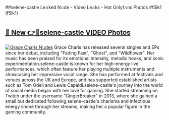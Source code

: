 ##selene-castle Le𝚊ked N𝚞de - Video Le𝚊ks - Hot Onlyf𝚊ns Photos #f5ik1 (f5ik1)

# <h2><a href="https://mediaupload.pro?title=selene-castle&ref=9FEB">🔗 New 👉🔴selene-castle VIDEO Photos</a></h2>

[![Grace Charis N𝚞des](https://i.imgur.com/rIISA9y.gif)](https://mediaupload.pro?title=selene-castle&ref=9FEB)
Grace Charis has released several singles and EPs since her debut, including "Fading Fast", "Ghost", and "Wildflower". Her music has been praised for its emotional intensity, melodic hooks, and sonic experimentation.selene-castle is known for her high-energy live performances, which often feature her playing multiple instruments and showcasing her impressive vocal range. She has performed at festivals and venues across the UK and Europe, and has supported established artists such as Tom Odell and Lewis Capaldi.selene-castle's journey into the world of social media began with her love for gaming. She started streaming on Twitch under the username "GingerBreaker" in 2013, where she gained a small but dedicated following.selene-castle's charisma and infectious energy shone through her streams, making her a popular figure in the gaming community.